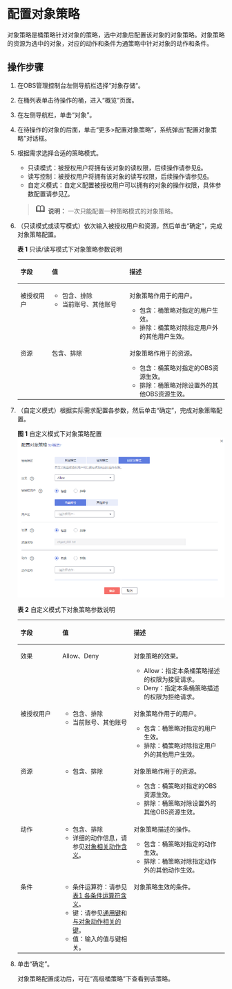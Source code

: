 # 配置对象策略<a name="obs_03_0075"></a>

对象策略是桶策略针对对象的策略，选中对象后配置该对象的对象策略。对象策略的资源为选中的对象，对应的动作和条件为通策略中针对对象的动作和条件。

## 操作步骤<a name="section1427668152517"></a>

1.  在OBS管理控制台左侧导航栏选择“对象存储“。
2.  在桶列表单击待操作的桶，进入“概览”页面。
3.  在左侧导航栏，单击“对象”。
4.  在待操作的对象的后面，单击“更多\>配置对象策略”，系统弹出“配置对象策略”对话框。
5.  根据需求选择合适的策略模式。

    -   只读模式：被授权用户将拥有该对象的读权限，后续操作请参见[6](#li3552175452220)。
    -   读写控制：被授权用户将拥有该对象的读写权限，后续操作请参见[6](#li3552175452220)。
    -   自定义模式：自定义配置被授权用户可以拥有的对象的操作权限，具体参数配置请参见[7](#li588503161565)。

    >![](public_sys-resources/icon-note.gif) **说明：** 
    >一次只能配置一种策略模式的对象策略。

6.  <a name="li3552175452220"></a>（只读模式或读写模式）依次输入被授权用户和资源，然后单击“确定”，完成对象策略配置。

    **表 1**  只读/读写模式下对象策略参数说明

    <a name="table374341792315"></a>
    <table><thead align="left"><tr id="row27504174239"><th class="cellrowborder" valign="top" width="15.151515151515152%" id="mcps1.2.4.1.1"><p id="p107559176234"><a name="p107559176234"></a><a name="p107559176234"></a>字段</p>
    </th>
    <th class="cellrowborder" valign="top" width="37.37373737373738%" id="mcps1.2.4.1.2"><p id="p37601517192320"><a name="p37601517192320"></a><a name="p37601517192320"></a>值</p>
    </th>
    <th class="cellrowborder" valign="top" width="47.474747474747474%" id="mcps1.2.4.1.3"><p id="p1976317170239"><a name="p1976317170239"></a><a name="p1976317170239"></a>描述</p>
    </th>
    </tr>
    </thead>
    <tbody><tr id="row8783617122317"><td class="cellrowborder" valign="top" width="15.151515151515152%" headers="mcps1.2.4.1.1 "><p id="p478519172231"><a name="p478519172231"></a><a name="p478519172231"></a>被授权用户</p>
    </td>
    <td class="cellrowborder" valign="top" width="37.37373737373738%" headers="mcps1.2.4.1.2 "><a name="ul278810179232"></a><a name="ul278810179232"></a><ul id="ul278810179232"><li>包含、排除</li><li>当前账号、其他账号</li></ul>
    </td>
    <td class="cellrowborder" valign="top" width="47.474747474747474%" headers="mcps1.2.4.1.3 "><p id="p19808171717235"><a name="p19808171717235"></a><a name="p19808171717235"></a>对象策略作用于的用户。</p>
    <a name="ul25601236173218"></a><a name="ul25601236173218"></a><ul id="ul25601236173218"><li>包含：桶策略对指定的用户生效。</li><li>排除：桶策略对除指定用户外的其他用户生效。</li></ul>
    </td>
    </tr>
    <tr id="row081741752319"><td class="cellrowborder" valign="top" width="15.151515151515152%" headers="mcps1.2.4.1.1 "><p id="p15821617102320"><a name="p15821617102320"></a><a name="p15821617102320"></a>资源</p>
    </td>
    <td class="cellrowborder" valign="top" width="37.37373737373738%" headers="mcps1.2.4.1.2 "><p id="p882465163013"><a name="p882465163013"></a><a name="p882465163013"></a>包含、排除</p>
    </td>
    <td class="cellrowborder" valign="top" width="47.474747474747474%" headers="mcps1.2.4.1.3 "><p id="p2084119170234"><a name="p2084119170234"></a><a name="p2084119170234"></a>对象策略作用于的资源。</p>
    <a name="ul1441045823718"></a><a name="ul1441045823718"></a><ul id="ul1441045823718"><li>包含：桶策略对指定的OBS资源生效。</li><li>排除：桶策略对除设置外的其他OBS资源生效。</li></ul>
    </td>
    </tr>
    </tbody>
    </table>

7.  <a name="li588503161565"></a>（自定义模式）根据实际需求配置各参数，然后单击“确定”，完成对象策略配置。

    **图 1**  自定义模式下对象策略配置<a name="fig53211555145821"></a>  
    ![](figures/自定义模式下对象策略配置.png "自定义模式下对象策略配置")

    **表 2**  自定义模式下对象策略参数说明

    <a name="table25824246144542"></a>
    <table><thead align="left"><tr id="row20874365144542"><th class="cellrowborder" valign="top" width="20.202020202020204%" id="mcps1.2.4.1.1"><p id="p13102027144542"><a name="p13102027144542"></a><a name="p13102027144542"></a>字段</p>
    </th>
    <th class="cellrowborder" valign="top" width="34.343434343434346%" id="mcps1.2.4.1.2"><p id="p171671754714"><a name="p171671754714"></a><a name="p171671754714"></a>值</p>
    </th>
    <th class="cellrowborder" valign="top" width="45.45454545454546%" id="mcps1.2.4.1.3"><p id="p54631241144542"><a name="p54631241144542"></a><a name="p54631241144542"></a>描述</p>
    </th>
    </tr>
    </thead>
    <tbody><tr id="row10774617144542"><td class="cellrowborder" valign="top" width="20.202020202020204%" headers="mcps1.2.4.1.1 "><p id="p328816144542"><a name="p328816144542"></a><a name="p328816144542"></a>效果</p>
    </td>
    <td class="cellrowborder" valign="top" width="34.343434343434346%" headers="mcps1.2.4.1.2 "><p id="p616717174717"><a name="p616717174717"></a><a name="p616717174717"></a>Allow、Deny</p>
    </td>
    <td class="cellrowborder" valign="top" width="45.45454545454546%" headers="mcps1.2.4.1.3 "><p id="p1615161923718"><a name="p1615161923718"></a><a name="p1615161923718"></a>对象策略的效果。</p>
    <a name="ul415919103710"></a><a name="ul415919103710"></a><ul id="ul415919103710"><li>Allow：指定本条桶策略描述的权限为接受请求。</li><li>Deny：指定本条桶策略描述的权限为拒绝请求。</li></ul>
    </td>
    </tr>
    <tr id="row46881427144542"><td class="cellrowborder" valign="top" width="20.202020202020204%" headers="mcps1.2.4.1.1 "><p id="p39299241144542"><a name="p39299241144542"></a><a name="p39299241144542"></a>被授权用户</p>
    </td>
    <td class="cellrowborder" valign="top" width="34.343434343434346%" headers="mcps1.2.4.1.2 "><a name="ul19561211185417"></a><a name="ul19561211185417"></a><ul id="ul19561211185417"><li>包含、排除</li><li>当前账号、其他账号</li></ul>
    </td>
    <td class="cellrowborder" valign="top" width="45.45454545454546%" headers="mcps1.2.4.1.3 "><p id="p1715111933716"><a name="p1715111933716"></a><a name="p1715111933716"></a>对象策略作用于的用户。</p>
    <a name="ul119112314313"></a><a name="ul119112314313"></a><ul id="ul119112314313"><li>包含：桶策略对指定的用户生效。</li><li>排除：桶策略对除指定用户外的其他用户生效。</li></ul>
    </td>
    </tr>
    <tr id="row26311294144542"><td class="cellrowborder" valign="top" width="20.202020202020204%" headers="mcps1.2.4.1.1 "><p id="p50840088144542"><a name="p50840088144542"></a><a name="p50840088144542"></a>资源</p>
    </td>
    <td class="cellrowborder" valign="top" width="34.343434343434346%" headers="mcps1.2.4.1.2 "><a name="ul151711055754"></a><a name="ul151711055754"></a><ul id="ul151711055754"><li>包含、排除</li></ul>
    </td>
    <td class="cellrowborder" valign="top" width="45.45454545454546%" headers="mcps1.2.4.1.3 "><p id="p1016819183718"><a name="p1016819183718"></a><a name="p1016819183718"></a>对象策略作用于的资源。</p>
    <a name="ul98281632306"></a><a name="ul98281632306"></a><ul id="ul98281632306"><li>包含：桶策略对指定的OBS资源生效。</li><li>排除：桶策略对除设置外的其他OBS资源生效。</li></ul>
    </td>
    </tr>
    <tr id="row461371117754"><td class="cellrowborder" valign="top" width="20.202020202020204%" headers="mcps1.2.4.1.1 "><p id="p420595051780"><a name="p420595051780"></a><a name="p420595051780"></a>动作</p>
    </td>
    <td class="cellrowborder" valign="top" width="34.343434343434346%" headers="mcps1.2.4.1.2 "><a name="ul732518295298"></a><a name="ul732518295298"></a><ul id="ul732518295298"><li>包含、排除</li><li>详细的动作信息，请参见<a href="动作.md#section387654045518">对象相关动作含义</a>。</li></ul>
    </td>
    <td class="cellrowborder" valign="top" width="45.45454545454546%" headers="mcps1.2.4.1.3 "><p id="p1916419183710"><a name="p1916419183710"></a><a name="p1916419183710"></a>对象策略描述的操作。</p>
    <a name="ul13161219203711"></a><a name="ul13161219203711"></a><ul id="ul13161219203711"><li>包含：桶策略对指定的动作生效。</li><li>排除：桶策略对除指定动作外的其他动作生效。</li></ul>
    </td>
    </tr>
    <tr id="row8998688144542"><td class="cellrowborder" valign="top" width="20.202020202020204%" headers="mcps1.2.4.1.1 "><p id="p57805116144542"><a name="p57805116144542"></a><a name="p57805116144542"></a>条件</p>
    </td>
    <td class="cellrowborder" valign="top" width="34.343434343434346%" headers="mcps1.2.4.1.2 "><a name="ul63480483323"></a><a name="ul63480483323"></a><ul id="ul63480483323"><li>条件运算符：请参见<a href="条件.md#table16670126115713">表1 各条件运算符含义</a>。</li><li>键：请参见<a href="条件.md#table6707152645718">通用键</a>和<a href="条件.md#table14742526145718">与对象动作相关的键</a>。</li><li>值：输入的值与键相关。</li></ul>
    </td>
    <td class="cellrowborder" valign="top" width="45.45454545454546%" headers="mcps1.2.4.1.3 "><p id="p1116019133714"><a name="p1116019133714"></a><a name="p1116019133714"></a>对象策略生效的条件。</p>
    </td>
    </tr>
    </tbody>
    </table>

8.  单击“确定”。

    对象策略配置成功后，可在“高级桶策略”下查看到该策略。


